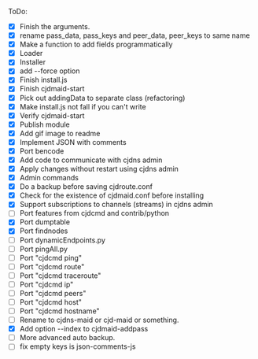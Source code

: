 ToDo:
- [x] Finish the arguments.
- [x] rename pass_data, pass_keys and peer_data, peer_keys to same name
- [x] Make a function to add fields programmatically
- [x] Loader
- [x] Installer
- [x] add --force option
- [x] Finish install.js
- [x] Finish cjdmaid-start
- [x] Pick out addingData to separate class (refactoring)
- [x] Make install.js not fall if you can't write
- [x] Verify cjdmaid-start
- [x] Publish module
- [x] Add gif image to readme
- [x] Implement JSON with comments
- [x] Port bencode
- [x] Add code to communicate with cjdns admin
- [x] Apply changes without restart using cjdns admin
- [x] Admin commands
- [x] Do a backup before saving cjdroute.conf
- [x] Check for the existence of cjdmaid.conf before installing
- [x] Support subscriptions to channels (streams) in cjdns admin
- [ ] Port features from cjdcmd and contrib/python
- [x] Port dumptable
- [x] Port findnodes
- [ ] Port dynamicEndpoints.py
- [ ] Port pingAll.py
- [ ] Port "cjdcmd ping"
- [ ] Port "cjdcmd route"
- [ ] Port "cjdcmd traceroute"
- [ ] Port "cjdcmd ip"
- [ ] Port "cjdcmd peers"
- [ ] Port "cjdcmd host"
- [ ] Port "cjdcmd hostname"
- [ ] Rename to cjdns-maid or cjd-maid or something.
- [x] Add option --index to cjdmaid-addpass
- [ ] More advanced auto backup.
- [ ] fix empty keys is json-comments-js
